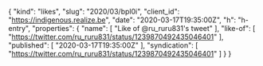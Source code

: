 {
  "kind": "likes",
  "slug": "2020/03/bpl0i",
  "client_id": "https://indigenous.realize.be",
  "date": "2020-03-17T19:35:00Z",
  "h": "h-entry",
  "properties": {
    "name": [
      "Like of @ru_ruru831's tweet"
    ],
    "like-of": [
      "https://twitter.com/ru_ruru831/status/1239870492435046401"
    ],
    "published": [
      "2020-03-17T19:35:00Z"
    ],
    "syndication": [
      "https://twitter.com/ru_ruru831/status/1239870492435046401"
    ]
  }
}
